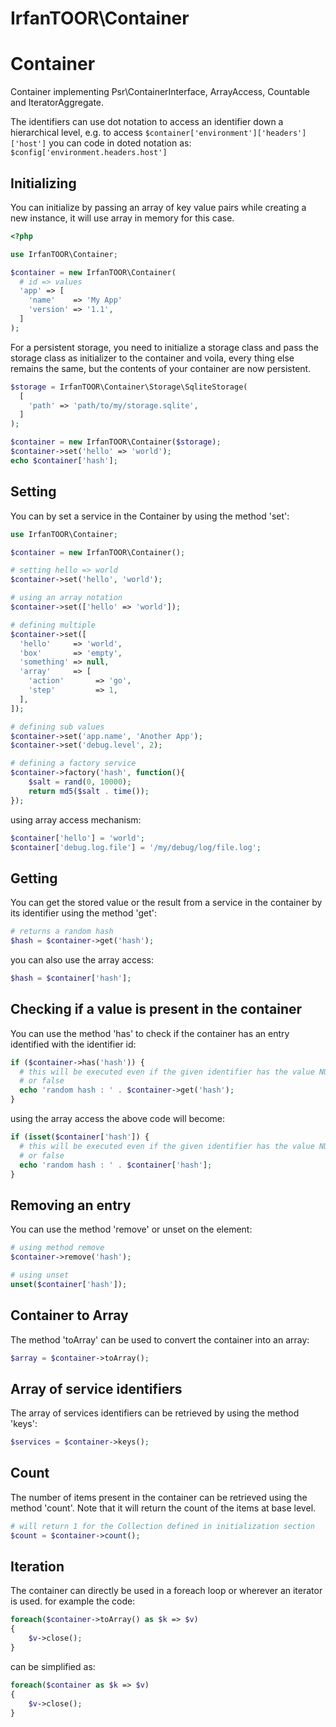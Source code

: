 # IrfanTOOR\\Container

# Container
Container implementing Psr\\ContainerInterface, ArrayAccess, Countable and IteratorAggregate.

The identifiers can use dot notation to access an identifier down a
hierarchical level, e.g. to access ```$container['environment']['headers']['host']``` you
can code in doted notation as: ```$config['environment.headers.host']```

## Initializing

You can initialize by passing an array of key value pairs while creating a new instance, it will use array in memory for this case.

```php
<?php

use IrfanTOOR\Container;

$container = new IrfanTOOR\Container(
  # id => values
  'app' => [
    'name'    => 'My App'
    'version' => '1.1',
  ]
);
```

For a persistent storage, you need to initialize a storage class and pass the
storage class as initializer to the container and voila, every thing else remains the same, but the contents of your container are now persistent.

```php
$storage = IrfanTOOR\Container\Storage\SqliteStorage(
  [
    'path' => 'path/to/my/storage.sqlite',
  ]
);

$container = new IrfanTOOR\Container($storage);
$container->set('hello' => 'world');
echo $container['hash'];
```

## Setting

You can by set a service in the Container by using the method 'set':

```php
use IrfanTOOR\Container;

$container = new IrfanTOOR\Container();

# setting hello => world
$container->set('hello', 'world');

# using an array notation
$container->set(['hello' => 'world']);

# defining multiple
$container->set([
  'hello'     => 'world',
  'box'       => 'empty',
  'something' => null,
  'array'     => [
    'action'       => 'go',
    'step'         => 1,
  ],
]);

# defining sub values
$container->set('app.name', 'Another App');
$container->set('debug.level', 2);

# defining a factory service
$container->factory('hash', function(){
    $salt = rand(0, 10000);
    return md5($salt . time());
});
```

using array access mechanism:

```php
$container['hello'] = 'world';
$container['debug.log.file'] = '/my/debug/log/file.log';
```

## Getting

You can get the stored value or the result from a service in the container by
its identifier using the method 'get':

```php
# returns a random hash
$hash = $container->get('hash');
```
you can also use the array access:

```php
$hash = $container['hash'];
```

## Checking if a value is present in the container 

You can use the method 'has' to check if the container has an entry identified
with the identifier id:

```php
if ($container->has('hash')) {
  # this will be executed even if the given identifier has the value NULL, 0
  # or false
  echo 'random hash : ' . $container->get('hash');
}
```

using the array access the above code will become:

```php
if (isset($container['hash']) {
  # this will be executed even if the given identifier has the value NULL, 0
  # or false
  echo 'random hash : ' . $container['hash'];
}
```

## Removing an entry

You can use the method 'remove' or unset on the element:

```php
# using method remove
$container->remove('hash');

# using unset
unset($container['hash']);
```

## Container to Array

The method 'toArray' can be used to convert the container into an array:

```php
$array = $container->toArray();
```

## Array of service identifiers
The array of services identifiers can be retrieved by using the method 'keys':

```php
$services = $container->keys();
```

## Count

The number of items present in the container can be retrieved using the method
'count'. Note that it will return the count of the items at base level.

```php
# will return 1 for the Collection defined in initialization section
$count = $container->count();
```

## Iteration

The container can directly be used in a foreach loop or wherever an iterator
is used. for example the code:

```php
foreach($container->toArray() as $k => $v)
{
    $v->close();
}
```

can be simplified as:

```php
foreach($container as $k => $v)
{
    $v->close();
}
```
